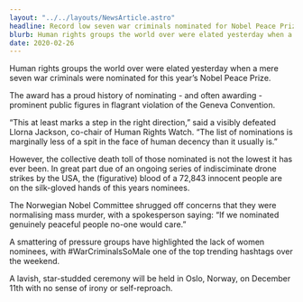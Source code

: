 ```yaml
---
layout: "../../layouts/NewsArticle.astro"
headline: Record low seven war criminals nominated for Nobel Peace Prize
blurb: Human rights groups the world over were elated yesterday when a mere seven war criminals were nominated for this year’s Nobel Peace Prize.
date: 2020-02-26
---
```


Human rights groups the world over were elated yesterday when a mere seven war criminals were nominated for this year’s Nobel Peace Prize.

The award has a proud history of nominating - and often awarding - prominent public figures in flagrant violation of the Geneva Convention.

“This at least marks a step in the right direction,” said a visibly defeated Llorna Jackson, co-chair of Human Rights Watch. “The list of nominations is marginally less of a spit in the face of human decency than it usually is.”

However, the collective death toll of those nominated is not the lowest it has ever been. In great part due of an ongoing series of indisciminate drone strikes by the USA, the (figurative) blood of a 72,843 innocent people are on the silk-gloved hands of this years nominees.

The Norwegian Nobel Committee shrugged off concerns that they were normalising mass murder, with a spokesperson saying: “If we nominated genuinely peaceful people no-one would care.”

A smattering of pressure groups have highlighted the lack of women nominees, with #WarCriminalsSoMale one of the top trending hashtags over the weekend.

A lavish, star-studded ceremony will be held in Oslo, Norway, on December 11th with no sense of irony or self-reproach.
